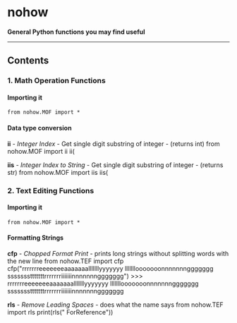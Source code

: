 # nohow

**General Python functions you may find useful**

----------

## Contents
### 1. Math Operation Functions
#### Importing it
	from nohow.MOF import *

#### Data type conversion
**ii** - *Integer Index* - Get single digit substring of integer - (returns int)
	from nohow.MOF import ii
	ii(

**iis** - *Integer Index to String* - Get single digit substring of integer - (returns str)
	from nohow.MOF import iis
	iis(


### 2. Text Editing Functions

#### Importing it
	from nohow.MOF import *

#### Formatting Strings
**cfp** - *Chopped Format Print* - prints long strings without splitting words with the new line
	from nohow.TEF import cfp
	cfp("rrrrrrreeeeeeeaaaaaaalllllllyyyyyyy lllllllooooooonnnnnnnggggggg ssssssstttttttrrrrrrriiiiiiinnnnnnnggggggg")
	>>>
	rrrrrrreeeeeeeaaaaaaalllllllyyyyyyy lllllllooooooonnnnnnnggggggg
	ssssssstttttttrrrrrrriiiiiiinnnnnnnggggggg

**rls** - *Remove Leading Spaces* - does what the name says
	from nohow.TEF import rls
	print(rls("    ForReference"))
